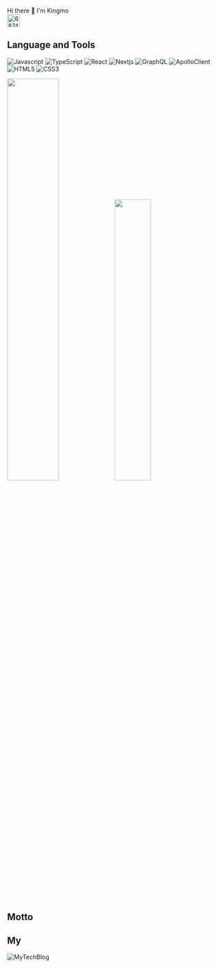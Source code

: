 <div>
<p>
Hi there 👋 I'm Kingmo
<img data-target="animated-image.replacedImage" alt="68747470733a2f2f7468756d62732e6766796361742e636f6d2f4261726548656176656e6c79426c756566696e74756e612d73697a655f726573747269637465642e676966" class="AnimatedImagePlayer-animatedImage" src="https://camo.githubusercontent.com/551958ea74c6c812b57a276e6d720341047bd65ef4af8b1ff3a0005e052fd5fa/68747470733a2f2f7468756d62732e6766796361742e636f6d2f4261726548656176656e6c79426c756566696e74756e612d73697a655f726573747269637465642e676966" height="30x" style="display: block; opacity: 1;">
</p>

## Language and Tools
<p>
<img alt="Javascript" src="https://img.shields.io/badge/JavaScript-F7DF1E?style=flat-square&logo=JavaScript&logoColor=white"/>
<img alt="TypeScript" src="https://img.shields.io/badge/TypeScript-3178C6?style=flat-square&logo=TypeScript&logoColor=white"/>
<img alt="React" src="https://img.shields.io/badge/React-61DAFB?style=flat-square&logo=React&logoColor=white"/>
<img alt="Nextjs" src="https://img.shields.io/badge/Next.js-000000?style=flat-square&logo=Next.js&logoColor=white"/>
<img alt="GraphQL" src="https://img.shields.io/badge/GraphQL-E10098?style=flat-square&logo=GraphQL&logoColor=white"/>
<img alt="ApolloClient" src="https://img.shields.io/badge/ApolloClient-311C87?style=flat-square&logo=apollographql&logoColor=white"/>
<img alt="HTML5" src="https://img.shields.io/badge/HTML5-E34F26?style=flat-square&logo=html5&logoColor=white"/>
<img alt="CSS3" src="https://img.shields.io/badge/CSS3-1572B6?style=flat-square&logo=css3&logoColor=white"/>
</p>
  
<div>
<img src="https://github-readme-stats.vercel.app/api?username=KKingmo&show_icons=true&theme=chartreuse-dark" width=49%/>
<img src="https://github-readme-stats.vercel.app/api/top-langs/?username=KKingmo&layout=compact&theme=chartreuse-dark" width=41%/>
</div>

## Motto
## My
<img alt="MyTechBlog" src="https://img.shields.io/badge/My Tech Blog-20C997?style=flat-square&logo=Velog&logoColor=white"/>
</div>
